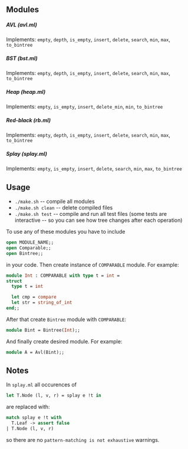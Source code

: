 ## Modules

##### AVL (avl.ml)
Implements: `empty`, `depth`, `is_empty`, `insert`, `delete`, `search`, `min`, `max`, `to_bintree` 

##### BST (bst.ml)
Implements: `empty`, `depth`, `is_empty`, `insert`, `delete`, `search`, `min`, `max`, `to_bintree`

##### Heap (heap.ml)
Implements: `empty`, `is_empty`, `insert`, `delete_min`, `min`, `to_bintree`

##### Red-black (rb.ml)
Implements: `empty`, `depth`, `is_empty`, `insert`, `delete`, `search`, `min`, `max`, `to_bintree`

##### Splay (splay.ml)
Implements: `empty`, `is_empty`, `insert`, `delete`, `search`, `min`, `max`, `to_bintree`


## Usage

* `./make.sh` -- compile all modules
* `./make.sh clean` -- delete compiled files
* `./make.sh test` -- compile and run all test files (some tests are interactive -- so you can see how tree changes after each operation)

To use any of these modules you have to include
```ocaml
open MODULE_NAME;;
open Comparable;;
open Bintree;;
```
in your code. Then create instance of `COMPARABLE` module. For example:
```ocaml
module Int : COMPARABLE with type t = int =
struct
  type t = int

  let cmp = compare
  let str = string_of_int
end;;
```
After that create `Bintree` module with `COMPARABLE`:
```ocaml
module Bint = Bintree(Int);;
```
And finally create desired module. For example:
```ocaml
module A = Avl(Bint);;
```

## Notes

In `splay.ml` all occurences of
```ocaml
let T.Node (l, v, r) = splay e !t in
```
are replaced with:
```ocaml
match splay e !t with
  T.Leaf -> assert false
| T.Node (l, v, r)
```
so there are no `pattern-matching is not exhaustive` warnings.
